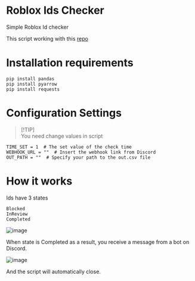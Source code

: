 # Roblox Ids Checker
Simple Roblox Id checker

This script working with this [repo](https://github.com/Roblox-Thot/DecalUploader)

# Installation requirements
```
pip install pandas
pip install pyarrow
pip install requests
```
# Configuration Settings
> [!TIP]\
> You need change values in script

```
TIME_SET = 1  # The set value of the check time
WEBHOOK_URL = ""  # Insert the webhook link from Discord
OUT_PATH = ""  # Specify your path to the out.csv file
```
# How it works

Ids have 3 states

```
Blocked
InReview
Completed
```

![image](https://github.com/MilkKoun/Roblox-Ids-Checker/assets/69580854/67c671ad-5529-481d-9610-3ecab2d0e2f2)

When state is Completed as a result, you receive a message from a bot on Discord.

![image](https://github.com/MilkKoun/Roblox-Ids-Checker/assets/69580854/a75b8f4e-210e-4618-98a3-97e116191a78)

And the script will automatically close.
